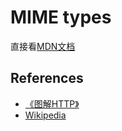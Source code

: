 # MIME types


直接看[MDN文档](https://developer.mozilla.org/en-US/docs/Web/HTTP/Basics_of_HTTP/MIME_types)


## References
* [《图解HTTP》](http://www.ituring.com.cn/book/1229)
* [Wikipedia](https://en.wikipedia.org/)
